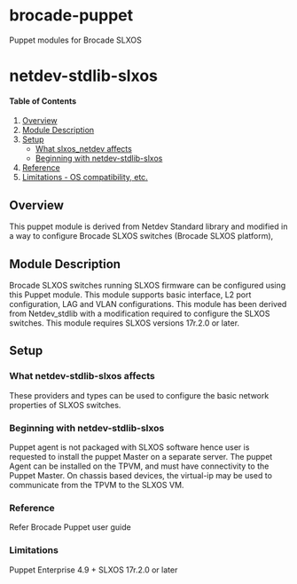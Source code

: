 # brocade-puppet
Puppet modules for Brocade SLXOS
# netdev-stdlib-slxos

#### Table of Contents

1. [Overview](#overview)
2. [Module Description](#module-description)
3. [Setup](#setup)
    * [What slxos_netdev affects](#what-netdev-stdlib-slxos-affects)
    * [Beginning with netdev-stdlib-slxos](#beginning-with-netdev-stdlib-slxos)
4. [Reference](#reference)
5. [Limitations - OS compatibility, etc.](#limitations)

## Overview

This puppet module is derived from Netdev Standard library and modified in a way to configure Brocade SLXOS switches (Brocade SLXOS platform),

## Module Description

Brocade SLXOS switches running SLXOS firmware can be configured using this Puppet module. This module supports basic interface, L2 port configuration, LAG and VLAN configurations.  This module has been derived from Netdev_stdlib with a modification required to configure the SLXOS switches. This module requires SLXOS versions 17r.2.0 or later. 


## Setup

### What netdev-stdlib-slxos affects

These providers and types can be used to configure the basic network properties of SLXOS switches.

### Beginning with netdev-stdlib-slxos

Puppet agent is not packaged with SLXOS software hence user is requested to install the puppet Master on a separate server. The puppet Agent can be installed on the TPVM, and must have connectivity to the Puppet Master. On chassis based devices, the virtual-ip may be used to communicate from the TPVM to the SLXOS VM. 

### Reference

Refer Brocade Puppet user guide

### Limitations

Puppet Enterprise 4.9 +
SLXOS 17r.2.0 or later
